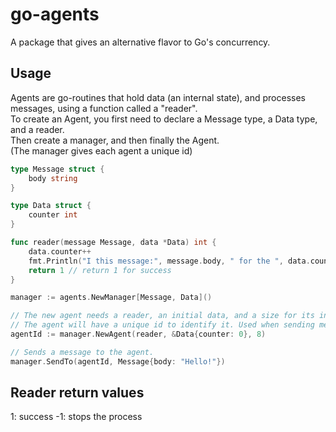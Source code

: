 # go-agents
A package that gives an alternative flavor to Go's concurrency.

## Usage
Agents are go-routines that hold data (an internal state), and processes messages, using a function called a "reader".  
To create an Agent, you first need to declare a Message type, a Data type, and a reader.  
Then create a manager, and then finally the Agent.  
(The manager gives each agent a unique id)

```go
type Message struct {
	body string
}

type Data struct {
	counter int
}

func reader(message Message, data *Data) int {
	data.counter++
	fmt.Println("I this message:", message.body, " for the ", data.counter, "th time!")
	return 1 // return 1 for success
}

manager := agents.NewManager[Message, Data]()

// The new agent needs a reader, an initial data, and a size for its inbox.
// The agent will have a unique id to identify it. Used when sending messages to it.
agentId := manager.NewAgent(reader, &Data{counter: 0}, 8)

// Sends a message to the agent.
manager.SendTo(agentId, Message{body: "Hello!"})

```

## Reader return values
1: success
-1: stops the process